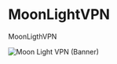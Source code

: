# MoonLightVPN
MoonLigthVPN

![Moon Light VPN (Banner) ](https://user-images.githubusercontent.com/101010761/167128922-4672c830-e49e-43c0-8a8f-4c6a2e1a1657.png)
